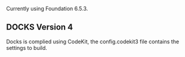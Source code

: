 Currently using Foundation 6.5.3.

## DOCKS Version 4
Docks is complied using CodeKit, the config.codekit3 file contains the settings to build.
